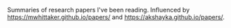 Summaries of research papers I've been reading. Influenced by https://mwhittaker.github.io/papers/ and https://akshayka.github.io/papers/.
